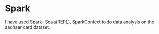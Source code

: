# Spark

I have used Spark- Scala(REPL), SparkContext to do data analysis on the aadhaar card dataset.
